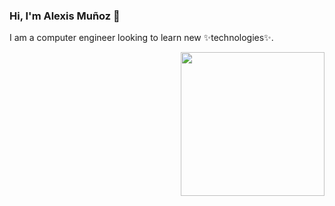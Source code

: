 ### Hi, I'm Alexis Muñoz 👋 

I am a computer engineer looking to learn new ✨technologies✨.

<img align='right' src="https://media0.giphy.com/media/v1.Y2lkPTc5MGI3NjExdWRhMHZkeWdnbjRrZ3d3MWgxcnBmYndsaXRuYTNnbHVvcDl0NDR3diZlcD12MV9pbnRlcm5hbF9naWZfYnlfaWQmY3Q9Zw/QNFhOolVeCzPQ2Mx85/giphy.gif" width="230" />
<!--
**AlexisN1ght/AlexisN1ght** is a ✨ _special_ ✨ repository because its `README.md` (this file) appears on your GitHub profile.

Here are some ideas to get you started:

- 🔭 I’m currently working on ...
- 🌱 I’m currently learning ...
- 👯 I’m looking to collaborate on ...
- 🤔 I’m looking for help with ...
- 💬 Ask me about ...
- 📫 How to reach me: ...
- 😄 Pronouns: ...
- ⚡ Fun fact: ...
-->
